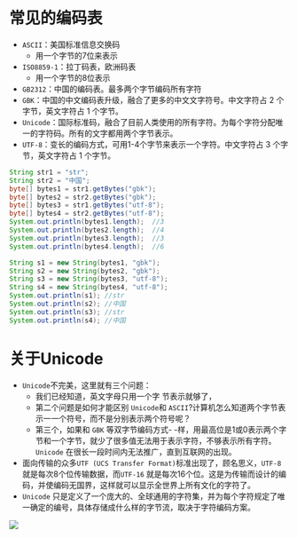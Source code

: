 # 常见的编码表

- `ASCII`：美国标准信息交换码
  - 用一个字节的7位来表示
- `ISO8859-1`：拉丁码表，欧洲码表
  - 用一个字节的8位表示
- `GB2312`：中国的编码表。最多两个字节编码所有字符
- `GBK`：中国的中文编码表升级，融合了更多的中文文字符号。中文字符占 2 个字节，英文字符占 1 个字节。
- `Unicode`：国际标准码，融合了目前人类使用的所有字符。为每个字符分配唯一的字符码。所有的文字都用两个字节表示。
- `UTF-8`：变长的编码方式，可用1-4个字节来表示一个字符。中文字符占 3 个字节，英文字符占 1 个字节。

```java
String str1 = "str";
String str2 = "中国";
byte[] bytes1 = str1.getBytes("gbk");
byte[] bytes2 = str2.getBytes("gbk");
byte[] bytes3 = str1.getBytes("utf-8");
byte[] bytes4 = str2.getBytes("utf-8");
System.out.println(bytes1.length);  //3
System.out.println(bytes2.length);  //4
System.out.println(bytes3.length);  //3
System.out.println(bytes4.length);  //6

String s1 = new String(bytes1, "gbk");
String s2 = new String(bytes2, "gbk");
String s3 = new String(bytes3, "utf-8");
String s4 = new String(bytes4, "utf-8");
System.out.println(s1); //str
System.out.println(s2); //中国
System.out.println(s3); //str
System.out.println(s4); //中国
```

# 关于Unicode

- `Unicode`不完美，这里就有三个问题：
  - 我们已经知道，英文字母只用一个字 节表示就够了，
  - 第二个问题是如何才能区别 `Unicode`和 `ASCII`?计算机怎么知道两个字节表示一一个符号，而不是分别表示两个符号呢？
  - 第三个，如果和 `GBK` 等双字节编码方式- -样，用最高位是1或0表示两个字节和一个字节，就少了很多值无法用于表示字符，不够表示所有字符。`Unicode` 在很长一段时间内无法推广，直到互联网的出现。
- 面向传输的众多`UTF (UCS Transfer Format)`标准出现了，顾名思义，`UTF-8` 就是每次8个位传输数据，而`UTF-16` 就是每次16个位。这是为传输而设计的编码，并使编码无国界，这样就可以显示全世界上所有文化的字符了。
- `Unicode` 只是定义了一个庞大的、全球通用的字符集，并为每个字符规定了唯一确定的编号，具体存储成什么样的字节流，取决于字符编码方案。

![](https://img-blog.csdnimg.cn/20200717211248611.png?x-oss-process=image/watermark,type_ZmFuZ3poZW5naGVpdGk,shadow_10,text_aHR0cHM6Ly9ibG9nLmNzZG4ubmV0L3dlaXhpbl80MDk3MTA1OQ==,size_16,color_FFFFFF,t_70)